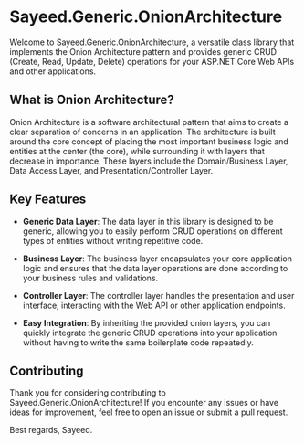 # Sayeed.Generic.OnionArchitecture

Welcome to Sayeed.Generic.OnionArchitecture, a versatile class library that implements the Onion Architecture pattern and provides generic CRUD (Create, Read, Update, Delete) operations for your ASP.NET Core Web APIs and other applications.

## What is Onion Architecture?

Onion Architecture is a software architectural pattern that aims to create a clear separation of concerns in an application. The architecture is built around the core concept of placing the most important business logic and entities at the center (the core), while surrounding it with layers that decrease in importance. These layers include the Domain/Business Layer, Data Access Layer, and Presentation/Controller Layer.

## Key Features

- **Generic Data Layer**: The data layer in this library is designed to be generic, allowing you to easily perform CRUD operations on different types of entities without writing repetitive code.

- **Business Layer**: The business layer encapsulates your core application logic and ensures that the data layer operations are done according to your business rules and validations.

- **Controller Layer**: The controller layer handles the presentation and user interface, interacting with the Web API or other application endpoints.

- **Easy Integration**: By inheriting the provided onion layers, you can quickly integrate the generic CRUD operations into your application without having to write the same boilerplate code repeatedly.

## Contributing

Thank you for considering contributing to Sayeed.Generic.OnionArchitecture! If you encounter any issues or have ideas for improvement, feel free to open an issue or submit a pull request.

Best regards,
Sayeed.